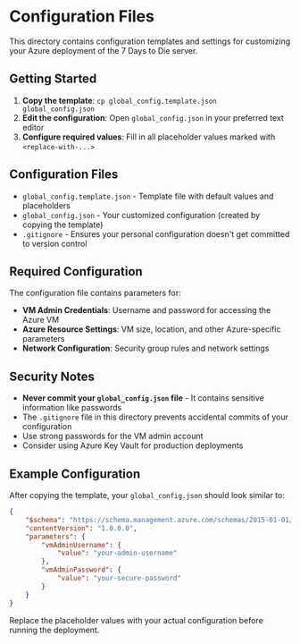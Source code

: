 # Configuration Files

This directory contains configuration templates and settings for customizing your Azure deployment of the 7 Days to Die server.

## Getting Started

1. **Copy the template**: `cp global_config.template.json global_config.json`
2. **Edit the configuration**: Open `global_config.json` in your preferred text editor
3. **Configure required values**: Fill in all placeholder values marked with `<replace-with-...>`

## Configuration Files

- `global_config.template.json` - Template file with default values and placeholders
- `global_config.json` - Your customized configuration (created by copying the template)
- `.gitignore` - Ensures your personal configuration doesn't get committed to version control

## Required Configuration

The configuration file contains parameters for:

- **VM Admin Credentials**: Username and password for accessing the Azure VM
- **Azure Resource Settings**: VM size, location, and other Azure-specific parameters
- **Network Configuration**: Security group rules and network settings

## Security Notes

- **Never commit your `global_config.json` file** - It contains sensitive information like passwords
- The `.gitignore` file in this directory prevents accidental commits of your configuration
- Use strong passwords for the VM admin account
- Consider using Azure Key Vault for production deployments

## Example Configuration

After copying the template, your `global_config.json` should look similar to:

```json
{
    "$schema": "https://schema.management.azure.com/schemas/2015-01-01/deploymentParameters.json#",
    "contentVersion": "1.0.0.0",
    "parameters": {
        "vmAdminUsername": {
            "value": "your-admin-username"
        },
        "vmAdminPassword": {
            "value": "your-secure-password"
        }
    }
}
```

Replace the placeholder values with your actual configuration before running the deployment.